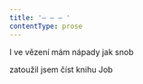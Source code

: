 ```yaml
---
title: '– – – '
contentType: prose
---
```


I ve vězení mám nápady jak snob

zatoužil jsem číst knihu Job
